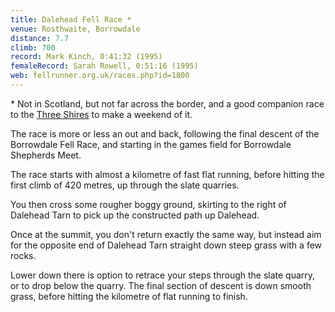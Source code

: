 ```yaml
---
title: Dalehead Fell Race *
venue: Rosthwaite, Borrowdale
distance: 7.7
climb: 700
record: Mark Kinch, 0:41:32 (1995)
femaleRecord: Sarah Rowell, 0:51:16 (1995)
web: fellrunner.org.uk/races.php?id=1800
---
```

\* Not in Scotland, but not far across the border, and a good companion race to the [Three Shires](http://www.scottishhillracing.co.uk/RaceDetails.aspx?RaceID=RA-0260) to make a weekend of it.

The race is more or less an out and back, following the final descent of the Borrowdale Fell Race, and starting in the games field for Borrowdale Shepherds Meet.

The race starts with almost a kilometre of fast flat running, before hitting the first climb of 420 metres, up through the slate quarries.

You then cross some rougher boggy ground, skirting to the right of Dalehead Tarn to pick up the constructed path up Dalehead.

Once at the summit, you don't return exactly the same way, but instead aim for the opposite end of Dalehead Tarn straight down steep grass with a few rocks.

Lower down there is option to retrace your steps through the slate quarry, or to drop below the quarry. The final section of descent is down smooth grass, before hitting the kilometre of flat running to finish.